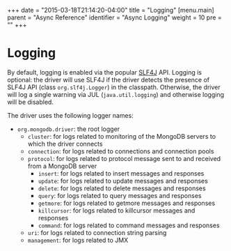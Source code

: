 +++
date = "2015-03-18T21:14:20-04:00"
title = "Logging"
[menu.main]
  parent = "Async Reference"
  identifier = "Async Logging"
  weight = 10
  pre = "<i class='fa'></i>"
+++

# Logging

By default, logging is enabled via the popular [SLF4J](http://www.slf4j.org/) API. Logging is optional:
the driver will use SLF4J if the driver detects the presence of SLF4J API (class `org.slf4j.Logger`) in the classpath. 
Otherwise, the driver will log a single warning via JUL (`java.util.logging`) and otherwise logging will be disabled.

The driver uses the following logger names:

- `org.mongodb.driver`: the root logger
    - `cluster`: for logs related to monitoring of the MongoDB servers to which the driver connects
    - `connection`: for logs related to connections and connection pools
    - `protocol`: for logs related to protocol message sent to and received from a MongoDB server
        - `insert`: for logs related to insert messages and responses
        - `update`: for logs related to update messages and responses
        - `delete`: for logs related to delete messages and responses
        - `query`: for logs related to query messages and responses
        - `getmore`: for logs related to getmore messages and responses
        - `killcursor`: for logs related to killcursor messages and responses
        - `command`: for logs related to command messages and responses
    - `uri`: for logs related to connection string parsing
    - `management`: for logs related to JMX
